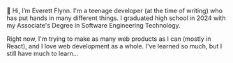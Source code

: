 👋 Hi, I’m Everett Flynn. I'm a teenage developer (at the time of writing) who has put hands in many different things. I graduated high school in 2024 with my Associate's Degree in Software Engineering Technology.

Right now, I'm trying to make as many web products as I can (mostly in React), and I love web development as a whole. I've learned so much, but I still have much to learn...
